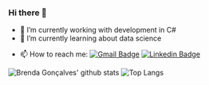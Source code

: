 ### Hi there 👋

- 🔭 I’m currently working with development in C#
- 🌱 I’m currently learning about data science
<!--- 👯 I’m looking to collaborate on ...
- 🤔 I’m looking for help with ...
- 💬 Ask me about ...-->
- 📫 How to reach me: [![Gmail Badge](https://img.shields.io/badge/-brenda.goncalves965@gmail.com-c14438?style=flat-square&logo=Gmail&logoColor=white&link=mailto:brenda.goncalves965@gmail.com)](mailto:brenda.goncalves965@gmail.com)
[![Linkedin Badge](https://img.shields.io/badge/-BrendaGonçalves-blue?style=flat-square&logo=Linkedin&logoColor=white&link=https://www.linkedin.com/in/brenda-gon%C3%A7alves-4ababb146/)](https://www.linkedin.com/in/brenda-gon%C3%A7alves-4ababb146/) 



![Brenda Gonçalves' github stats](https://github-readme-stats.vercel.app/api?username=brendacgoncalves97&show_icons=true&theme=dracula) ![Top Langs](https://github-readme-stats.vercel.app/api/top-langs/?username=brendacgoncalves97&layout=compact)


